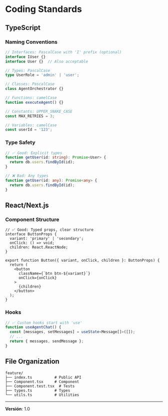 # Coding Standards

## TypeScript

### Naming Conventions

```typescript
// Interfaces: PascalCase with 'I' prefix (optional)
interface IUser {}
interface User {}  // Also acceptable

// Types: PascalCase
type UserRole = 'admin' | 'user';

// Classes: PascalCase
class AgentOrchestrator {}

// Functions: camelCase
function executeAgent() {}

// Constants: UPPER_SNAKE_CASE
const MAX_RETRIES = 3;

// Variables: camelCase
const userId = '123';
```

### Type Safety

```typescript
// ✅ Good: Explicit types
function getUser(id: string): Promise<User> {
  return db.users.findById(id);
}

// ❌ Bad: Any types
function getUser(id: any): Promise<any> {
  return db.users.findById(id);
}
```

## React/Next.js

### Component Structure

```tsx
// ✅ Good: Typed props, clear structure
interface ButtonProps {
  variant: 'primary' | 'secondary';
  onClick: () => void;
  children: React.ReactNode;
}

export function Button({ variant, onClick, children }: ButtonProps) {
  return (
    <button
      className={`btn btn-${variant}`}
      onClick={onClick}
    >
      {children}
    </button>
  );
}
```

### Hooks

```typescript
// ✅ Custom hooks start with 'use'
function useAgentChat() {
  const [messages, setMessages] = useState<Message[]>([]);
  // ...
  return { messages, sendMessage };
}
```

## File Organization

```
feature/
├── index.ts          # Public API
├── Component.tsx     # Component
├── Component.test.tsx  # Tests
├── types.ts          # Types
└── utils.ts          # Utilities
```

---

**Versión**: 1.0
